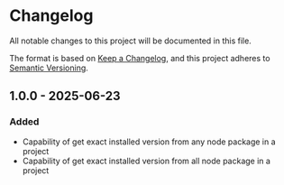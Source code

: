 <!-- @format -->

# Changelog

All notable changes to this project will be documented in this file.

The format is based on [Keep a Changelog](https://keepachangelog.com/en/1.1.0/),
and this project adheres to [Semantic Versioning](https://semver.org/spec/v2.0.0.html).

## 1.0.0 - 2025-06-23

### Added

- Capability of get exact installed version from any node package in a project
- Capability of get exact installed version from all node package in a project
